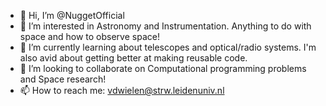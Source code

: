 - 👋 Hi, I’m @NuggetOfficial
- 👀 I’m interested in Astronomy and Instrumentation. Anything to do with space and how to observe space!
- 🌱 I’m currently learning about telescopes and optical/radio systems. I'm also avid about getting better at making reusable code.
- 💞️ I’m looking to collaborate on Computational programming problems and Space research!
- 📫 How to reach me: vdwielen@strw.leidenuniv.nl

<!---
NuggetOfficial/NuggetOfficial is a ✨ special ✨ repository because its `README.md` (this file) appears on your GitHub profile.
You can click the Preview link to take a look at your changes.
--->

